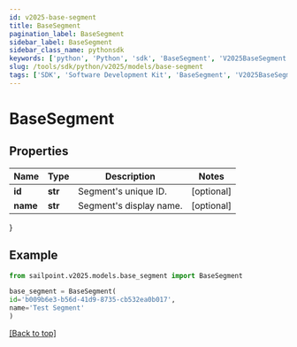 ```yaml
---
id: v2025-base-segment
title: BaseSegment
pagination_label: BaseSegment
sidebar_label: BaseSegment
sidebar_class_name: pythonsdk
keywords: ['python', 'Python', 'sdk', 'BaseSegment', 'V2025BaseSegment']
slug: /tools/sdk/python/v2025/models/base-segment
tags: ['SDK', 'Software Development Kit', 'BaseSegment', 'V2025BaseSegment']
---
```


# BaseSegment

## Properties

| Name     | Type    | Description             | Notes      |
| -------- | ------- | ----------------------- | ---------- |
| **id**   | **str** | Segment's unique ID.    | [optional] |
| **name** | **str** | Segment's display name. | [optional] |

}

## Example

```python
from sailpoint.v2025.models.base_segment import BaseSegment

base_segment = BaseSegment(
id='b009b6e3-b56d-41d9-8735-cb532ea0b017',
name='Test Segment'
)

```

[[Back to top]](#)
